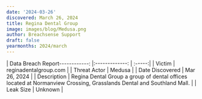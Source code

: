 ```yaml
---
date: '2024-03-26'
discovered: March 26, 2024
title: Regina Dental Group
image: images/blog/Medusa.png
author: Breachsense Support
draft: false
yearmonths: 2024/march
---
```


| Data Breach Report------------:     |:-------------:    | :-----:|
| Victim      |  reginadentalgroup.com      | 
| Threat Actor      | Medusa      | 
| Date Discovered      | Mar 26, 2024      | 
| Description      | Regina Dental Group a group of dental offices located at Normanview Crossing, Grasslands Dental and Southland Mall.      | 
| Leak Size      | Unknown      | 

